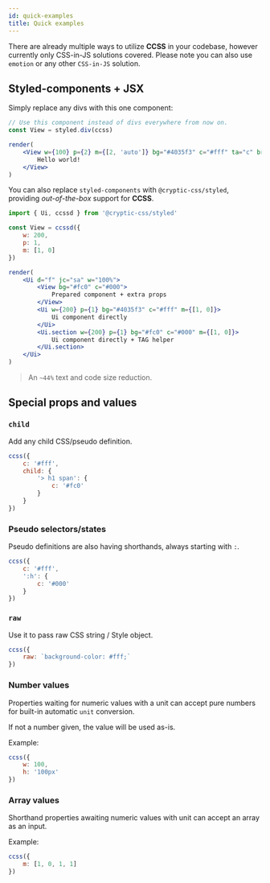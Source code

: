 ```yaml
---
id: quick-examples
title: Quick examples
---
```


There are already multiple ways to utilize **CCSS** in your codebase,
however currently only CSS-in-JS solutions covered. Please
note you can also use `emotion` or any other `CSS-in-JS` solution.

## Styled-components + JSX

Simply replace any divs with this one component:

```jsx live noInline
// Use this component instead of divs everywhere from now on.
const View = styled.div(ccss)

render(
    <View w={100} p={2} m={[2, 'auto']} bg="#4035f3" c="#fff" ta="c" br={6}>
        Hello world!
    </View>
)
```

You can also replace `styled-components` with `@cryptic-css/styled`, providing
_out-of-the-box_ support for **CCSS**.

```js
import { Ui, ccssd } from '@cryptic-css/styled'
```

```jsx live noInline
const View = ccssd({
    w: 200,
    p: 1,
    m: [1, 0]
})

render(
    <Ui d="f" jc="sa" w="100%">
        <View bg="#fc0" c="#000">
            Prepared component + extra props
        </View>
        <Ui w={200} p={1} bg="#4035f3" c="#fff" m={[1, 0]}>
            Ui component directly
        </Ui>
        <Ui.section w={200} p={1} bg="#fc0" c="#000" m={[1, 0]}>
            Ui component directly + TAG helper
        </Ui.section>
    </Ui>
)
```

> An `~44%` text and code size reduction.

## Special props and values

### `child`

Add any child CSS/pseudo definition.

```js live
ccss({
    c: '#fff',
    child: {
        '> h1 span': {
            c: '#fc0'
        }
    }
})
```

### Pseudo selectors/states

Pseudo definitions are also having shorthands, always starting with `:`.

```js live
ccss({
    c: '#fff',
    ':h': {
        c: '#000'
    }
})
```

### `raw`

Use it to pass raw CSS string / Style object.

```js live
ccss({
    raw: `background-color: #fff;`
})
```

### Number values

Properties waiting for numeric values with a unit can accept
pure numbers for built-in automatic `unit` conversion.

If not a number given, the value will be used as-is.

Example:

```js live
ccss({
    w: 100,
    h: '100px'
})
```

### Array values

Shorthand properties awaiting numeric values with unit can
accept an array as an input.

Example:

```js live
ccss({
    m: [1, 0, 1, 1]
})
```
